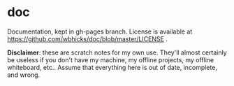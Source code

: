 doc
===

Documentation, kept in gh-pages branch. License is available at https://github.com/wbhicks/doc/blob/master/LICENSE .

**Disclaimer**: these are scratch notes for my own use. They'll almost certainly be useless if you don't have my machine, my offline projects, my offline whiteboard, etc.. Assume that everything here is out of date, incomplete, and wrong.
